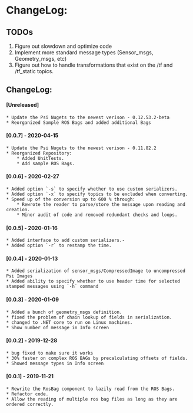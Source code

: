 # ChangeLog:

## TODOs
1. Figure out slowdown and optimize code
1. Implement more standard message types (Sensor_msgs, Geometry_msgs, etc)
1. Figure out how to handle transformations that exist on the /tf and /tf_static topics. 


## ChangeLog:
#### [Unreleased]
	* Update the Psi Nugets to the newest verison - 0.12.53.2-beta
	* Reorganized Sample ROS Bags and added additional Bags
#### [0.0.7] - 2020-04-15
	* Update the Psi Nugets to the newest verison - 0.11.82.2
	* Reorganized Repository:
		* Added UnitTests.
		* Add sample ROS Bags.
#### [0.0.6] - 2020-02-27
	* Added option `-s` to specify whether to use custom serializers.
	* Added option `-x`	to specify topics to be excluded when converting. 
	* Speed up of the conversion up to 600 % through:
		* Rewrote the reader to parse/store the message upon reading and creation.
		* Minor audit of code and removed redundant checks and loops. 
#### [0.0.5] - 2020-01-16
	* Added interface to add custom serializers.-
	* Added option `-r` to restamp the time.
#### [0.0.4] - 2020-01-13
	* Added serialization of sensor_msgs/CompressedImage to uncompressed Psi Images
	* Added ability to specify whether to use header time for selected stamped messages using `-h` command
#### [0.0.3] - 2020-01-09
	* Added a bunch of geometry_msgs definition.
	* fixed the problem of chain lookup of fields in serialization.
	* changed to .NET core to run on Linux machines.
	* Show number of message in Info screen
#### [0.0.2] - 2019-12-28
	* bug fixed to make sure it works
	* 30% faster on complex ROS BAGs by precalculating offsets of fields.
	* Showed message types in Info screen
#### [0.0.1] - 2019-11-21
	* Rewrite the RosBag component to lazily read from the ROS Bags.
	* Refactor code.
	* Allow the reading of multiple ros bag files as long as they are ordered correctly.